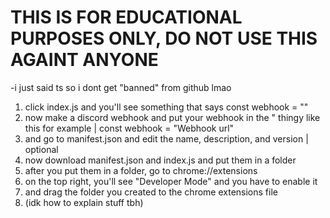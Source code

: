 # THIS IS FOR EDUCATIONAL PURPOSES ONLY, DO NOT USE THIS AGAINT ANYONE

-i just said ts so i dont get "banned" from github lmao

1. click index.js and you'll see something that says const webhook = ""
2. now make a discord webhook and put your webhook in the " thingy like this for example | const webhook = "Webhook url"
3. and go to manifest.json and edit the name, description, and version | optional
4. now download manifest.json and index.js and put them in a folder
5. after you put them in a folder, go to chrome://extensions
6. on the top right, you'll see "Developer Mode" and you have to enable it
7. and drag the folder you created to the chrome extensions file
8. (idk how to explain stuff tbh)

